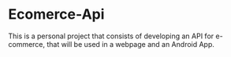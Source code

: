 # Ecomerce-Api
This is a personal project that consists of  developing an API for e-commerce, that will be used in a webpage and an Android App.
